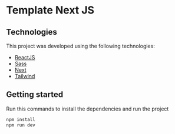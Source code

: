 # Template Next JS

## Technologies

This project was developed using the following technologies:

- [ReactJS](https://reactjs.org/)
- [Sass](https://sass-lang.com/documentation/)
- [Next](https://nextjs.org/)
- [Tailwind](https://tailwindui.com/)

## Getting started

Run this commands to install the dependencies and run the project

```bash
npm install
npm run dev
```